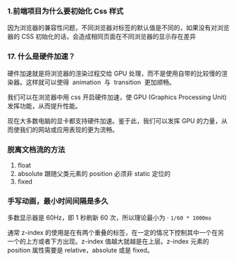 ### 1.前端项目为什么要初始化 Css 样式

因为浏览器的兼容性问题，不同浏览器对标签的默认值是不同的，如果没有对浏览器的 CSS 初始化的话，会造成相同页面在不同浏览器的显示存在差异

### 17. 什么是硬件加速？

硬件加速就是将浏览器的渲染过程交给 GPU 处理，而不是使用自带的比较慢的渲染器。这样就可以使得  animation  与  transition  更加顺畅。

我们可以在浏览器中用 css 开启硬件加速，使 GPU (Graphics Processing Unit) 发挥功能，从而提升性能。

现在大多数电脑的显卡都支持硬件加速。鉴于此，我们可以发挥 GPU 的力量，从而使我们的网站或应用表现的更为流畅。

### 脱离文档流的方法

1. float
2. absolute 跟随父类元素的 position 必须非 static 定位的
3. fixed

### 手写动画，最小时间间隔是多久

多数显示器是 60Hz，即 1 秒刷新 60 次，所以理论最小为 · `1/60 * 1000ms`

通常 z-index 的使用是在有两个重叠的标签，在一定的情况下控制其中一个在另一个的上方或者下方出现。z-index 值越大就越是在上层。z-index 元素的 position 属性需要是 relative，absolute 或是 fixed。
